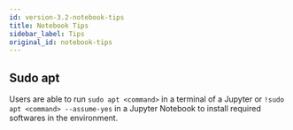```yaml
---
id: version-3.2-notebook-tips
title: Notebook Tips
sidebar_label: Tips
original_id: notebook-tips
---
```



## Sudo apt

Users are able to run `sudo apt <command>` in a terminal of a Jupyter or `!sudo apt <command> --assume-yes` in a Jupyter Notebook to install required softwares in the environment.
